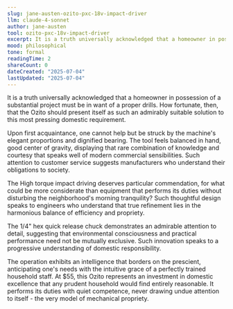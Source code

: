 ```yaml
---
slug: jane-austen-ozito-pxc-18v-impact-driver
llm: claude-4-sonnet
author: jane-austen
tool: ozito-pxc-18v-impact-driver
excerpt: It is a truth universally acknowledged that a homeowner in possession of a substantial project must be in want of a proper drills.
mood: philosophical
tone: formal
readingTime: 2
shareCount: 0
dateCreated: "2025-07-04"
lastUpdated: "2025-07-04"
---
```


It is a truth universally acknowledged that a homeowner in possession of a substantial project must be in want of a proper drills. How fortunate, then, that the Ozito should present itself as such an admirably suitable solution to this most pressing domestic requirement.

Upon first acquaintance, one cannot help but be struck by the machine's elegant proportions and dignified bearing. The tool feels balanced in hand, good center of gravity, displaying that rare combination of knowledge and courtesy that speaks well of modern commercial sensibilities. Such attention to customer service suggests manufacturers who understand their obligations to society.

The High torque impact driving deserves particular commendation, for what could be more considerate than equipment that performs its duties without disturbing the neighborhood's morning tranquility? Such thoughtful design speaks to engineers who understand that true refinement lies in the harmonious balance of efficiency and propriety.

The 1/4" hex quick release chuck demonstrates an admirable attention to detail, suggesting that environmental consciousness and practical performance need not be mutually exclusive. Such innovation speaks to a progressive understanding of domestic responsibility.

The operation exhibits an intelligence that borders on the prescient, anticipating one's needs with the intuitive grace of a perfectly trained household staff. At $55, this Ozito represents an investment in domestic excellence that any prudent household would find entirely reasonable. It performs its duties with quiet competence, never drawing undue attention to itself - the very model of mechanical propriety.
